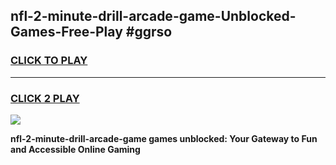 
## nfl-2-minute-drill-arcade-game-Unblocked-Games-Free-Play #ggrso
<h3>
<a href="https://us.freeplayer.one?title=nfl-2-minute-drill-arcade-game&ref=9M">CLICK TO PLAY</a></h3>
<hr>

<h3>
<a href="https://us.freeplayer.one?title=nfl-2-minute-drill-arcade-game&ref=9M">CLICK 2 PLAY</a>
  
</h3>

<a href="https://us.freeplayer.one?title=nfl-2-minute-drill-arcade-game&ref=9M"><img src="https://clearcache.store/games.png"></a>


**nfl-2-minute-drill-arcade-game games unblocked: Your Gateway to Fun and Accessible Online Gaming**

